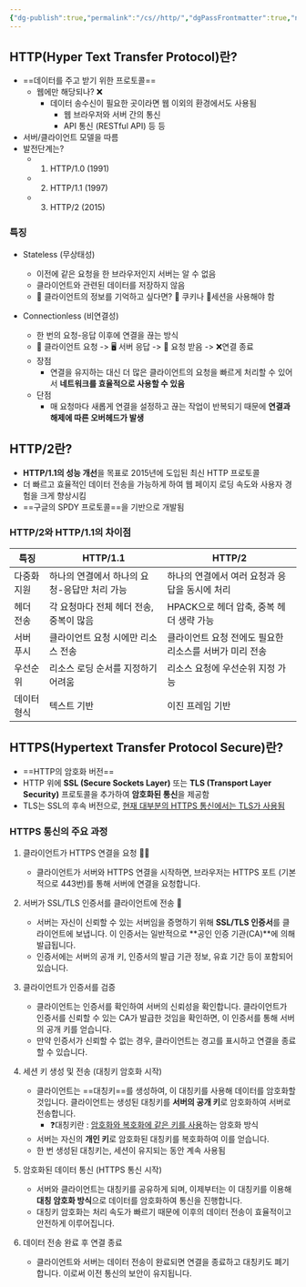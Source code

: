 ```yaml
---
{"dg-publish":true,"permalink":"/cs//http/","dgPassFrontmatter":true,"noteIcon":"","created":"2024-10-31T11:23:59.275+09:00","updated":"2024-10-31T12:18:49.069+09:00"}
---
```



## HTTP(Hyper Text Transfer Protocol)란?

- ==데이터를 주고 받기 위한 프로토콜==
	- 웹에만 해당되나? ❌
		- 데이터 송수신이 필요한 곳이라면 웹 이외의 환경에서도 사용됨 
			- 웹 브라우저와 서버 간의 통신
			- API 통신 (RESTful API) 등 등 
- 서버/클라이언트 모델을 따름
- 발전단계는?
	- 1. HTTP/1.0 (1991)
	- 2. HTTP/1.1 (1997)
	- 3. HTTP/2 (2015)


### 특징
- Stateless (무상태성)
	- 이전에 같은 요청을 한 브라우저인지 서버는 알 수 없음
	- 클라이언트와 관련된 데이터를 저장하지 않음 
	- 🧐 클라이언트의 정보를 기억하고 싶다면?  🍪 쿠키나 🔑세션을 사용해야 함

- Connectionless (비연결성)
	- 한 번의 요청-응답 이후에 연결을 끊는 방식
	- 🙎 클라이언트 요청 -> 🖥️ 서버 응답 -> 🙎 요청 받음 -> ❌연결 종료
	- 장점
		- 연결을 유지하는 대신 더 많은 클라이언트의 요청을 빠르게 처리할 수 있어서 **네트워크를 효율적으로 사용할 수 있음**
	- 단점 
		- 매 요청마다 새롭게 연결을 설정하고 끊는 작업이 반복되기 때문에 **연결과 해제에 따른 오버헤드가 발생**





## HTTP/2란?
- **HTTP/1.1의 성능 개선**을 목표로 2015년에 도입된 최신 HTTP 프로토콜
- 더 빠르고 효율적인 데이터 전송을 가능하게 하여 웹 페이지 로딩 속도와 사용자 경험을 크게 향상시킴
- ==구글의 SPDY 프로토콜==을 기반으로 개발됨


### HTTP/2와 HTTP/1.1의 차이점

| 특징     | HTTP/1.1                  | HTTP/2                          |
| ------ | ------------------------- | ------------------------------- |
| 다중화 지원 | 하나의 연결에서 하나의 요청-응답만 처리 가능 | 하나의 연결에서 여러 요청과 응답을 동시에 처리      |
| 헤더 전송  | 각 요청마다 전체 헤더 전송, 중복이 많음   | HPACK으로 헤더 압축, 중복 헤더 생략 가능      |
| 서버 푸시  | 클라이언트 요청 시에만 리소스 전송       | 클라이언트 요청 전에도 필요한 리소스를 서버가 미리 전송 |
| 우선순위   | 리소스 로딩 순서를 지정하기 어려움       | 리소스 요청에 우선순위 지정 가능              |
| 데이터 형식 | 텍스트 기반                    | 이진 프레임 기반                       |


## HTTPS(Hypertext Transfer Protocol Secure)란?
- ==HTTP의 암호화 버전==
- HTTP 위에 **SSL (Secure Sockets Layer)** 또는 **TLS (Transport Layer Security)** 프로토콜을 추가하여 **암호화된 통신**을 제공함
- TLS는 SSL의 후속 버전으로, <u>현재 대부분의 HTTPS 통신에서는 TLS가 사용됨</u>

### HTTPS 통신의 주요 과정

1. 클라이언트가 HTTPS 연결을 요청 🙋‍♀️
    
    - 클라이언트가 서버와 HTTPS 연결을 시작하면, 브라우저는 HTTPS 포트 (기본적으로 443번)를 통해 서버에 연결을 요청합니다.
2. 서버가 SSL/TLS 인증서를 클라이언트에 전송 📄
    
    - 서버는 자신이 신뢰할 수 있는 서버임을 증명하기 위해 **SSL/TLS 인증서**를 클라이언트에 보냅니다. 이 인증서는 일반적으로 **공인 인증 기관(CA)**에 의해 발급됩니다.
    - 인증서에는 서버의 공개 키, 인증서의 발급 기관 정보, 유효 기간 등이 포함되어 있습니다.
3. 클라이언트가 인증서를 검증
    
    - 클라이언트는 인증서를 확인하여 서버의 신뢰성을 확인합니다. 클라이언트가 인증서를 신뢰할 수 있는 CA가 발급한 것임을 확인하면, 이 인증서를 통해 서버의 공개 키를 얻습니다.
    - 만약 인증서가 신뢰할 수 없는 경우, 클라이언트는 경고를 표시하고 연결을 종료할 수 있습니다.
4. 세션 키 생성 및 전송 (대칭키 암호화 시작)
    
    - 클라이언트는 ==대칭키==를 생성하여, 이 대칭키를 사용해 데이터를 암호화할 것입니다. 클라이언트는 생성된 대칭키를 **서버의 공개 키**로 암호화하여 서버로 전송합니다.
	    - ❓대칭키란 : <u>암호화와 복호화에 같은 키를 사용</u>하는 암호화 방식
    - 서버는 자신의 **개인 키**로 암호화된 대칭키를 복호화하여 이를 얻습니다.
    - 한 번 생성된 대칭키는, 세션이 유지되는 동안 계속 사용됨
5. 암호화된 데이터 통신 (HTTPS 통신 시작)
    
    - 서버와 클라이언트는 대칭키를 공유하게 되며, 이제부터는 이 대칭키를 이용해 **대칭 암호화 방식**으로 데이터를 암호화하여 통신을 진행합니다.
    - 대칭키 암호화는 처리 속도가 빠르기 때문에 이후의 데이터 전송이 효율적이고 안전하게 이루어집니다.
    
6. 데이터 전송 완료 후 연결 종료
    
    - 클라이언트와 서버는 데이터 전송이 완료되면 연결을 종료하고 대칭키도 폐기합니다. 이로써 이전 통신의 보안이 유지됩니다.